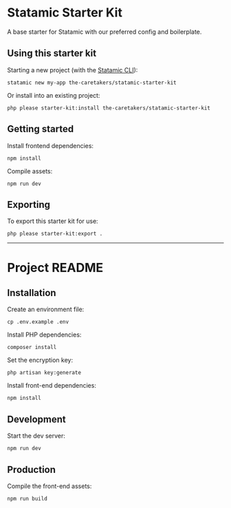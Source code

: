 # Statamic Starter Kit
A base starter for Statamic with our preferred config and boilerplate.

## Using this starter kit
Starting a new project (with the [Statamic CLI](https://github.com/statamic/cli)):
```
statamic new my-app the-caretakers/statamic-starter-kit
```

Or install into an existing project:
```
php please starter-kit:install the-caretakers/statamic-starter-kit
```

## Getting started
Install frontend dependencies:
```
npm install
```

Compile assets:
```
npm run dev
```

## Exporting
To export this starter kit for use:
```
php please starter-kit:export .
```

---

# Project README

## Installation
Create an environment file:
```
cp .env.example .env
```

Install PHP dependencies:
```
composer install
```

Set the encryption key:
```
php artisan key:generate
```

Install front-end dependencies:
```
npm install
```

## Development
Start the dev server:
```
npm run dev
```

## Production
Compile the front-end assets:
```
npm run build
```
